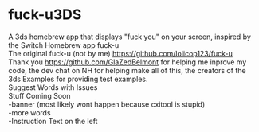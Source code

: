 # fuck-u3DS
A 3ds homebrew app that displays "fuck you" on your screen, inspired by the Switch Homebrew app fuck-u <br />
The original fuck-u (not by me) https://github.com/lolicop123/fuck-u <br />
Thank you https://github.com/GlaZedBelmont for helping me inprove my code, the dev chat on NH for helping make all of this, the creators of the 3ds Examples for providing test examples. <br />
Suggest Words with Issues <br />
Stuff Coming Soon <br />
-banner (most likely wont happen because cxitool is stupid) <br />
-more words <br />
-Instruction Text on the left <br />
